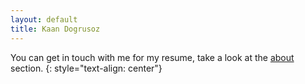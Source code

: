 ```yaml
---
layout: default
title: Kaan Dogrusoz
---
```

You can get in touch with me for my resume, take a look at the [about](/index.html) section.
{: style="text-align: center"}

